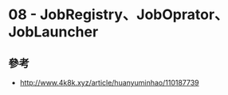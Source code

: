 # 08 - JobRegistry、JobOprator、JobLauncher

## 參考
* http://www.4k8k.xyz/article/huanyuminhao/110187739